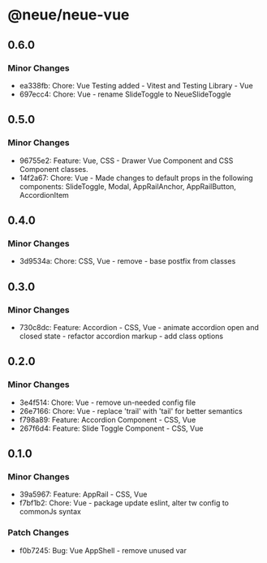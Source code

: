 # @neue/neue-vue

## 0.6.0

### Minor Changes

- ea338fb: Chore: Vue Testing added - Vitest and Testing Library - Vue
- 697ecc4: Chore: Vue - rename SlideToggle to NeueSlideToggle

## 0.5.0

### Minor Changes

- 96755e2: Feature: Vue, CSS - Drawer Vue Component and CSS Component classes.
- 14f2a67: Chore: Vue - Made changes to default props in the following components: SlideToggle, Modal, AppRailAnchor, AppRailButton, AccordionItem

## 0.4.0

### Minor Changes

- 3d9534a: Chore: CSS, Vue - remove - base postfix from classes

## 0.3.0

### Minor Changes

- 730c8dc: Feature: Accordion - CSS, Vue - animate accordion open and closed state - refactor accordion markup - add class options

## 0.2.0

### Minor Changes

- 3e4f514: Chore: Vue - remove un-needed config file
- 26e7166: Chore: Vue - replace 'trail' with 'tail' for better semantics
- f798a89: Feature: Accordion Component - CSS, Vue
- 267f6d4: Feature: Slide Toggle Component - CSS, Vue

## 0.1.0

### Minor Changes

- 39a5967: Feature: AppRail - CSS, Vue
- f7bf1b2: Chore: Vue - package update eslint, alter tw config to commonJs syntax

### Patch Changes

- f0b7245: Bug: Vue AppShell - remove unused var
